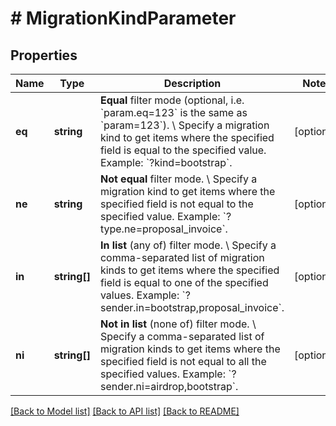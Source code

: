 # # MigrationKindParameter

## Properties

Name | Type | Description | Notes
------------ | ------------- | ------------- | -------------
**eq** | **string** | **Equal** filter mode (optional, i.e. &#x60;param.eq&#x3D;123&#x60; is the same as &#x60;param&#x3D;123&#x60;). \\ Specify a migration kind to get items where the specified field is equal to the specified value.  Example: &#x60;?kind&#x3D;bootstrap&#x60;. | [optional]
**ne** | **string** | **Not equal** filter mode. \\ Specify a migration kind to get items where the specified field is not equal to the specified value.  Example: &#x60;?type.ne&#x3D;proposal_invoice&#x60;. | [optional]
**in** | **string[]** | **In list** (any of) filter mode. \\ Specify a comma-separated list of migration kinds to get items where the specified field is equal to one of the specified values.  Example: &#x60;?sender.in&#x3D;bootstrap,proposal_invoice&#x60;. | [optional]
**ni** | **string[]** | **Not in list** (none of) filter mode. \\ Specify a comma-separated list of migration kinds to get items where the specified field is not equal to all the specified values.  Example: &#x60;?sender.ni&#x3D;airdrop,bootstrap&#x60;. | [optional]

[[Back to Model list]](../../README.md#models) [[Back to API list]](../../README.md#endpoints) [[Back to README]](../../README.md)
